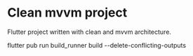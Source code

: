 # Clean mvvm project

Flutter project written with clean and mvvm architecture.

 flutter pub run build_runner build --delete-conflicting-outputs